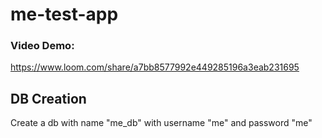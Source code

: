 # me-test-app 

### Video Demo: 
https://www.loom.com/share/a7bb8577992e449285196a3eab231695

## DB Creation
Create a db with name "me_db" with username "me" and password "me"
